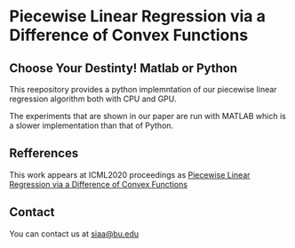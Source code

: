 # Piecewise Linear Regression via a Difference of Convex Functions

## Choose Your Destinty! Matlab or Python

This reepository provides a python implemntation of our piecewise linear regression algorithm both with CPU and GPU.

The experiments that are shown in our paper are run with MATLAB which is a slower implementation than that of Python.


## Refferences

This work appears at ICML2020 proceedings as [Piecewise Linear Regression via a Difference of Convex Functions](https://arxiv.org/pdf/2007.02422.pdf)

## Contact

You can contact us at siaa@bu.edu




